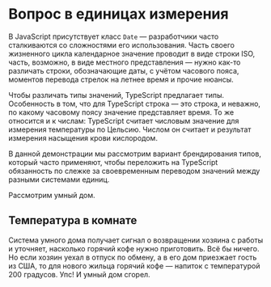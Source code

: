 # Вопрос в единицах измерения

В JavaScript присутствует класс `Date` — разработчики часто сталкиваются со сложностями его использования. Часть своего жизненного цикла календарное значение проводит в виде строки ISO, часть, возможно, в виде местного представления — нужно как-то различать строки, обозначающие даты, с учётом часового пояса, моментов перевода стрелок на летнее время и прочие нюансы.

Чтобы различать типы значений, TypeScript предлагает типы. Особенность в том, что для TypeScript строка — это строка, и неважно, по какому часовому поясу значение представляет время. То же относится и к числам: TypeScript считает числовым значение  для измерения температуры по Цельсию. Числом он считает и результат измерения насыщения крови кислородом.

В данной демонстрации мы рассмотрим вариант брендирования типов, который часто применяют, чтобы переложить на TypeScript обязанность по слежке за своевременным переводом значений между разными системами единиц.

Рассмотрим умный дом.

## Температура в комнате

Система умного дома получает сигнал о возвращении хозяина с работы и уточняет, насколько горячий кофе нужно приготовить. Всё бы ничего. Но если хозяин уехал в отпуск по обмену, а в его дом приезжает гость из США, то для нового жильца горячий кофе — напиток с температурой 200 градусов. Упс! И умный дом сгорел.
